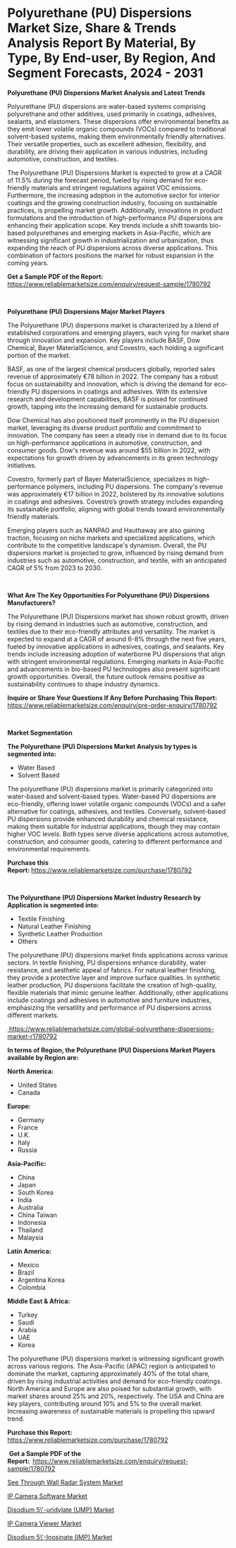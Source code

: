 <p><h1>Polyurethane (PU) Dispersions Market Size, Share & Trends Analysis Report By Material, By Type, By End-user, By Region, And Segment Forecasts, 2024 - 2031</h1></p><p><strong>Polyurethane (PU) Dispersions Market Analysis and Latest Trends</strong></p>
<p><p>Polyurethane (PU) dispersions are water-based systems comprising polyurethane and other additives, used primarily in coatings, adhesives, sealants, and elastomers. These dispersions offer environmental benefits as they emit lower volatile organic compounds (VOCs) compared to traditional solvent-based systems, making them environmentally friendly alternatives. Their versatile properties, such as excellent adhesion, flexibility, and durability, are driving their application in various industries, including automotive, construction, and textiles.</p><p>The Polyurethane (PU) Dispersions Market is expected to grow at a CAGR of 11.5% during the forecast period, fueled by rising demand for eco-friendly materials and stringent regulations against VOC emissions. Furthermore, the increasing adoption in the automotive sector for interior coatings and the growing construction industry, focusing on sustainable practices, is propelling market growth. Additionally, innovations in product formulations and the introduction of high-performance PU dispersions are enhancing their application scope. Key trends include a shift towards bio-based polyurethanes and emerging markets in Asia-Pacific, which are witnessing significant growth in industrialization and urbanization, thus expanding the reach of PU dispersions across diverse applications. This combination of factors positions the market for robust expansion in the coming years.</p></p>
<p><strong>Get a Sample PDF of the Report:&nbsp;</strong> <a href="https://www.reliablemarketsize.com/enquiry/request-sample/1780792?utm_campaign=1412&utm_medium=2&utm_source=Github&utm_content=ia&utm_term=09102024&utm_id=polyurethane-pu-dispersions">https://www.reliablemarketsize.com/enquiry/request-sample/1780792</a></p>
<p>&nbsp;</p>
<p><strong>Polyurethane (PU) Dispersions Major Market Players</strong></p>
<p><p>The Polyurethane (PU) dispersions market is characterized by a blend of established corporations and emerging players, each vying for market share through innovation and expansion. Key players include BASF, Dow Chemical, Bayer MaterialScience, and Covestro, each holding a significant portion of the market.</p><p>BASF, as one of the largest chemical producers globally, reported sales revenue of approximately €78 billion in 2022. The company has a robust focus on sustainability and innovation, which is driving the demand for eco-friendly PU dispersions in coatings and adhesives. With its extensive research and development capabilities, BASF is poised for continued growth, tapping into the increasing demand for sustainable products.</p><p>Dow Chemical has also positioned itself prominently in the PU dispersion market, leveraging its diverse product portfolio and commitment to innovation. The company has seen a steady rise in demand due to its focus on high-performance applications in automotive, construction, and consumer goods. Dow's revenue was around $55 billion in 2022, with expectations for growth driven by advancements in its green technology initiatives.</p><p>Covestro, formerly part of Bayer MaterialScience, specializes in high-performance polymers, including PU dispersions. The company's revenue was approximately €17 billion in 2022, bolstered by its innovative solutions in coatings and adhesives. Covestro’s growth strategy includes expanding its sustainable portfolio, aligning with global trends toward environmentally friendly materials.</p><p>Emerging players such as NANPAO and Hauthaway are also gaining traction, focusing on niche markets and specialized applications, which contribute to the competitive landscape's dynamism. Overall, the PU dispersions market is projected to grow, influenced by rising demand from industries such as automotive, construction, and textile, with an anticipated CAGR of 5% from 2023 to 2030.</p></p>
<p>&nbsp;</p>
<p><strong>What Are The Key Opportunities For Polyurethane (PU) Dispersions Manufacturers?</strong></p>
<p><p>The Polyurethane (PU) Dispersions market has shown robust growth, driven by rising demand in industries such as automotive, construction, and textiles due to their eco-friendly attributes and versatility. The market is expected to expand at a CAGR of around 6-8% through the next five years, fueled by innovative applications in adhesives, coatings, and sealants. Key trends include increasing adoption of waterborne PU dispersions that align with stringent environmental regulations. Emerging markets in Asia-Pacific and advancements in bio-based PU technologies also present significant growth opportunities. Overall, the future outlook remains positive as sustainability continues to shape industry dynamics.</p></p>
<p><strong>Inquire or Share Your Questions If Any Before Purchasing This Report:</strong> <a href="https://www.reliablemarketsize.com/enquiry/pre-order-enquiry/1780792?utm_campaign=1412&utm_medium=2&utm_source=Github&utm_content=ia&utm_term=09102024&utm_id=polyurethane-pu-dispersions">https://www.reliablemarketsize.com/enquiry/pre-order-enquiry/1780792</a></p>
<p>&nbsp;</p>
<p><strong>Market Segmentation</strong></p>
<p><strong>The Polyurethane (PU) Dispersions Market Analysis by types is segmented into:</strong></p>
<p><ul><li>Water Based</li><li>Solvent Based</li></ul></p>
<p><p>The polyurethane (PU) dispersions market is primarily categorized into water-based and solvent-based types. Water-based PU dispersions are eco-friendly, offering lower volatile organic compounds (VOCs) and a safer alternative for coatings, adhesives, and textiles. Conversely, solvent-based PU dispersions provide enhanced durability and chemical resistance, making them suitable for industrial applications, though they may contain higher VOC levels. Both types serve diverse applications across automotive, construction, and consumer goods, catering to different performance and environmental requirements.</p></p>
<p><strong>Purchase this Report:&nbsp;</strong><a href="https://www.reliablemarketsize.com/purchase/1780792?utm_campaign=1412&utm_medium=2&utm_source=Github&utm_content=ia&utm_term=09102024&utm_id=polyurethane-pu-dispersions">https://www.reliablemarketsize.com/purchase/1780792</a></p>
<p>&nbsp;</p>
<p><strong>The Polyurethane (PU) Dispersions Market Industry Research by Application is segmented into:</strong></p>
<p><ul><li>Textile Finishing</li><li>Natural Leather Finishing</li><li>Synthetic Leather Production</li><li>Others</li></ul></p>
<p><p>The polyurethane (PU) dispersions market finds applications across various sectors. In textile finishing, PU dispersions enhance durability, water resistance, and aesthetic appeal of fabrics. For natural leather finishing, they provide a protective layer and improve surface qualities. In synthetic leather production, PU dispersions facilitate the creation of high-quality, flexible materials that mimic genuine leather. Additionally, other applications include coatings and adhesives in automotive and furniture industries, emphasizing the versatility and performance of PU dispersions across different markets.</p></p>
<p><a href="https://www.reliablemarketsize.com/global-polyurethane-dispersions-market-r1780792?utm_campaign=1412&utm_medium=2&utm_source=Github&utm_content=ia&utm_term=09102024&utm_id=polyurethane-pu-dispersions">&nbsp;https://www.reliablemarketsize.com/global-polyurethane-dispersions-market-r1780792</a></p>
<p><strong>In terms of Region, the Polyurethane (PU) Dispersions Market Players available by Region are:</strong></p>
<p>
    <p> <strong> North America: </strong>
        <ul>
            <li>United States</li>
            <li>Canada</li>
        </ul>
        </p> 
    <p> <strong> Europe: </strong>
        <ul>
            <li>Germany</li>
            <li>France</li>
            <li>U.K.</li>
            <li>Italy</li>
            <li>Russia</li>
        </ul>
        </p> 
    <p> <strong> Asia-Pacific: </strong>
        <ul>
            <li>China</li>
            <li>Japan</li>
            <li>South Korea</li>
            <li>India</li>
            <li>Australia</li>
            <li>China Taiwan</li>
            <li>Indonesia</li>
            <li>Thailand</li>
            <li>Malaysia</li>
        </ul>
        </p> 
    <p> <strong> Latin America: </strong>
        <ul>
            <li>Mexico</li>
            <li>Brazil</li>
            <li>Argentina Korea</li>
            <li>Colombia</li>
        </ul>
        </p> 
    <p> <strong> Middle East & Africa: </strong>
        <ul>
            <li>Turkey</li>
            <li>Saudi</li>
            <li>Arabia</li>
            <li>UAE</li>
            <li>Korea</li>
        </ul>
    </p>
    </p>
<p><p>The polyurethane (PU) dispersions market is witnessing significant growth across various regions. The Asia-Pacific (APAC) region is anticipated to dominate the market, capturing approximately 40% of the total share, driven by rising industrial activities and demand for eco-friendly coatings. North America and Europe are also poised for substantial growth, with market shares around 25% and 20%, respectively. The USA and China are key players, contributing around 10% and 5% to the overall market. Increasing awareness of sustainable materials is propelling this upward trend.</p></p>
<p><strong>Purchase this Report: </strong><a href="https://www.reliablemarketsize.com/purchase/1780792?utm_campaign=1412&utm_medium=2&utm_source=Github&utm_content=ia&utm_term=09102024&utm_id=polyurethane-pu-dispersions">https://www.reliablemarketsize.com/purchase/1780792</a></p>
<p>&nbsp;<strong>Get a Sample PDF of the Report:&nbsp;&nbsp;</strong><a href="https://www.reliablemarketsize.com/enquiry/request-sample/1780792?utm_campaign=1412&utm_medium=2&utm_source=Github&utm_content=ia&utm_term=09102024&utm_id=polyurethane-pu-dispersions">https://www.reliablemarketsize.com/enquiry/request-sample/1780792</a></p>
<p><strong></strong></p>
<p><p><a href="https://www.linkedin.com/pulse/emerging-trends-see-through-wall-radar-system-market-global-r8pge?utm_campaign=1412&utm_medium=2&utm_source=Github&utm_content=ia&utm_term=09102024&utm_id=polyurethane-pu-dispersions">See Through Wall Radar System Market</a></p><p><a href="https://www.linkedin.com/pulse/surfing-ip-camera-software-wave-riding-market-currents-7bx7f?utm_campaign=1412&utm_medium=2&utm_source=Github&utm_content=ia&utm_term=09102024&utm_id=polyurethane-pu-dispersions">IP Camera Software Market</a></p><p><a href="https://github.com/rovj3gerson/Market-Research-Report-List-1/blob/main/disodium-5-uridylate-ump-market.md?utm_campaign=1412&utm_medium=2&utm_source=Github&utm_content=ia&utm_term=09102024&utm_id=polyurethane-pu-dispersions">Disodium 5\'-uridylate (UMP) Market</a></p><p><a href="https://www.linkedin.com/pulse/ip-camera-viewer-market-ecosystem-competitive-landscape-q1xff?utm_campaign=1412&utm_medium=2&utm_source=Github&utm_content=ia&utm_term=09102024&utm_id=polyurethane-pu-dispersions">IP Camera Viewer Market</a></p><p><a href="https://github.com/ashelyluciehz/Market-Research-Report-List-1/blob/main/disodium-5-inosinate-imp-market.md?utm_campaign=1412&utm_medium=2&utm_source=Github&utm_content=ia&utm_term=09102024&utm_id=polyurethane-pu-dispersions">Disodium 5\'-Inosinate (IMP) Market</a></p></p>